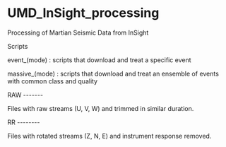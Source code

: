 # UMD_InSight_processing
Processing of Martian Seismic Data from InSight

Scripts

event_(mode) : scripts that download and treat a specific event

massive_(mode) : scripts that download and treat an ensemble of events with common class and quality

RAW -------

Files with raw streams (U, V, W) and trimmed in similar duration.

RR --------

Files with rotated streams (Z, N, E) and instrument response removed.
